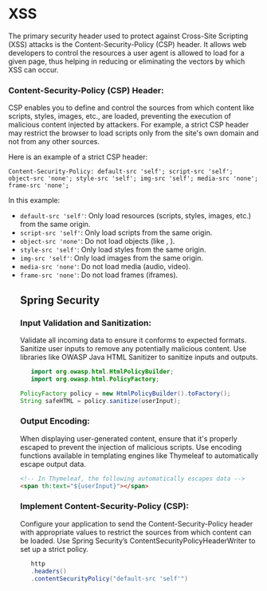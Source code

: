 # XSS
The primary security header used to protect against Cross-Site Scripting (XSS) attacks is the Content-Security-Policy (CSP) header. It allows web developers to control the resources a user agent is allowed to load for a given page, thus helping in reducing or eliminating the vectors by which XSS can occur.

### Content-Security-Policy (CSP) Header:
CSP enables you to define and control the sources from which content like scripts, styles, images, etc., are loaded, preventing the execution of malicious content injected by attackers. For example, a strict CSP header may restrict the browser to load scripts only from the site's own domain and not from any other sources.

Here is an example of a strict CSP header:

```text
Content-Security-Policy: default-src 'self'; script-src 'self'; object-src 'none'; style-src 'self'; img-src 'self'; media-src 'none'; frame-src 'none';
```
In this example:

- `default-src 'self'`: Only load resources (scripts, styles, images, etc.) from the same origin.
- `script-src 'self'`: Only load scripts from the same origin.
- `object-src 'none'`: Do not load objects (like <object>, <embed>).
- `style-src 'self'`: Only load styles from the same origin.
- `img-src 'self'`: Only load images from the same origin.
- `media-src 'none'`: Do not load media (audio, video).
- `frame-src 'none'`: Do not load frames (iframes).

## Spring Security

### Input Validation and Sanitization:
   Validate all incoming data to ensure it conforms to expected formats.
   Sanitize user inputs to remove any potentially malicious content.
   Use libraries like OWASP Java HTML Sanitizer to sanitize inputs and outputs.

```java
   import org.owasp.html.HtmlPolicyBuilder;
   import org.owasp.html.PolicyFactory;

PolicyFactory policy = new HtmlPolicyBuilder().toFactory();
String safeHTML = policy.sanitize(userInput);
```

### Output Encoding:
   When displaying user-generated content, ensure that it's properly escaped to prevent the injection of malicious scripts.
   Use encoding functions available in templating engines like Thymeleaf to automatically escape output data.
  
```html
<!-- In Thymeleaf, the following automatically escapes data -->
<span th:text="${userInput}"></span>
```

### Implement Content-Security-Policy (CSP):
   Configure your application to send the Content-Security-Policy header with appropriate values to restrict the sources from which content can be loaded.
   Use Spring Security’s ContentSecurityPolicyHeaderWriter to set up a strict policy.
```java
   http
   .headers()
   .contentSecurityPolicy("default-src 'self'")
```